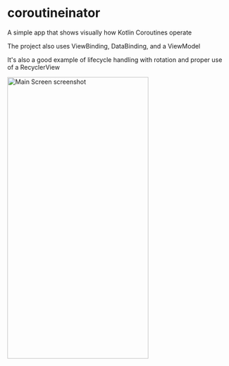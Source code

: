 # coroutineinator
A simple app that shows visually how Kotlin Coroutines operate

The project also uses ViewBinding, DataBinding, and a ViewModel

It's also a good example of lifecycle handling with rotation and proper use of a RecyclerView

<div>
  <img align="center" src="coroutine-inator.gif" alt="Main Screen screenshot" height="640" width="320">
</div>
